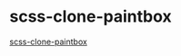# scss-clone-paintbox
<a href="https://overscrap.github.io/scss-Paintbox/" target="_blank">scss-clone-paintbox</a>
